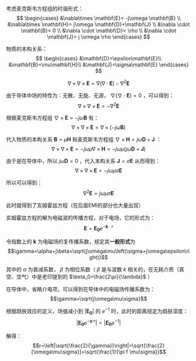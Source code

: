 考虑麦克斯韦方程组的时谐形式：
$$
\begin{cases}
    &\nabla\times \mathbf{E}= -j\omega \mathbf{B} \\
    &\nabla\times \mathbf{H}= j\omega \mathbf{D}+\mathbf{J} \\
    &\nabla \cdot \mathbf{B}= 0 \\
    &\nabla \cdot \mathbf{D}= \rho \\
    &\nabla \cdot \mathbf{J}= j \omega \rho
\end{cases}
$$

物质的本构关系：
$$
\begin{cases}
    &\mathbf{D}=\epsilon\mathbf{E}\\
    &\mathbf{B}=\mu\mathbf{H}\\
    &\mathbf{J}=\sigma\mathbf{E}
\end{cases}
$$

$$\nabla \times \nabla \times \mathbf{E}=\nabla\left(\nabla \cdot \mathbf{E}\right)-\nabla^2\mathbf{E}$$

由于导体中场的特性为：无散、无旋、无源， $\nabla\left(\nabla \cdot \mathbf{E}\right)=0$ ，可以得到：
$$\nabla \times \nabla \times \mathbf{E}=-\nabla^2\mathbf{E}$$

根据麦克斯韦方程组 $\nabla\times \mathbf{E}= -j\omega \mathbf{B}$ 有：
$$\nabla \times \nabla \times \mathbf{E}=\nabla \times \left(-j\omega\mathbf{B}\right)$$

代入物质的本构关系 $\mathbf{B}=\mu\mathbf{H}$ 和麦克斯韦方程组 $\nabla\times \mathbf{H}= j\omega \mathbf{D}+\mathbf{J}$ ：
$$\nabla \times \nabla \times \mathbf{E}=-j\omega\mu\nabla \times \mathbf{H}=-j\omega\mu\left(j\omega\mathbf{D}+\mathbf{J}\right)$$

由于是在导体中，所以 $j\omega\mathbf{D}=0$ ，代入本构关系 $\mathbf{J}=\sigma\mathbf{E}$ 从而得到：
$$\nabla \times \nabla \times \mathbf{E}=-j\omega\mu\sigma \mathbf{E}$$

所以可以得到：
$$\nabla^2\mathbf{E}=j\omega\mu\sigma \mathbf{E}$$

此时就得到了亥姆霍兹方程（在后面EMI的部分也大量出现）

亥姆霍兹方程的解为电磁波的传播方程，对于电场，它的形式为：$$\mathbf{E}=\mathbf{E_0}e^{-\mathbf{k}\cdot r}$$

令指数上的 $\mathbf{k}$ 为电磁场的复传播系数，规定其**一般形式**为
$$\gamma=\alpha+j\beta=\sqrt{j\omega\mu\left(\sigma+j\omega\epsilon\right)}$$

其中的 $\alpha$ 为衰减系数， $\beta$ 为相位系数（ $\beta$ 是与波数 $k$ 相关的，在无耗介质（真空、空气）中是老印提到的 $\beta_0=\frac{2\pi}{\lambda}$ ）

在导体中，省略介电项，可以得到在导体中的电磁场传播系数为：
$$\gamma=\sqrt{j\omega\mu\sigma}$$

根据趋肤效应的定义，场强减小到 $\left|\mathbf{E_0}\right|$ 的 $e^{-1}$ 时，此时的距离规定为趋肤深度：
$$\left|\mathbf{E_0}e^{-\mathbf{\gamma\cdot}r}\right|=\left|\mathbf{E_0}e^{-1}\right|$$

解得： 
$$r=\left|\sqrt{\frac{2}{\gamma}}\right|=\sqrt{\frac{2}{\omega\mu\sigma}}=\sqrt{\frac{1}{\pi f \mu\sigma}}$$